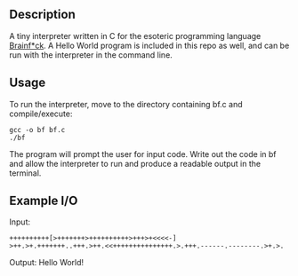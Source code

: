 ## Description
A tiny interpreter written in C for the esoteric programming language 
[Brainf*ck](https://esolangs.org/wiki/Brainfuck). A Hello World program is included in this repo as well, and can be run with the interpreter in the command line.

## Usage

To run the interpreter, move to the directory containing bf.c and compile/execute:
```
gcc -o bf bf.c 
./bf
```
The program will prompt the user for input code. Write out the code in bf and allow the interpreter to run and produce a readable output in the terminal.

## Example I/O

Input:
```
++++++++++[>+++++++>++++++++++>+++>+<<<<-]
>++.>+.+++++++..+++.>++.<<+++++++++++++++.>.+++.------.--------.>+.>.
```

Output: Hello World!
